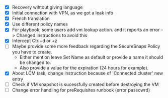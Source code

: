 - [x] Recovery wihtout giving language
- [x] Initial connection with VPN, as we got a leak info
- [x] French translation
- [x] Use different policy names
- [x] For playbook, some users add vm lookup action. and it reports an error -> Changed instructions to avoid this
- [x] Intercept Ctrl+d or +z
- [ ] Maybe provide some more feedback regarding the SecureSnaps Policy you have to create.
    - Either mention leave Set Name as default or provide a name it should be changed to.
    - Also provide a value for the expiration (24 hours for example).
- [x] About LCM task, change instruction because of 'Connected cluster' new entry
- [ ] Check if VM snapshot is sucessfully created before destroying the VM
- [ ] Change error handling for preRequisites runbook (error passowrd)
